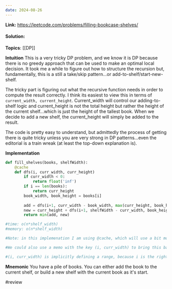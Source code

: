 ```yaml
---
date: 2024-08-26
---
```

**Link:** https://leetcode.com/problems/filling-bookcase-shelves/
#### Solution:

**Topics**: [[DP]]

**Intuition**
This is a very tricky DP problem, and we know it is DP because there is no greedy approach that can be used to make an optimal local decision. It took me a while to figure out how to structure the recursion but, fundamentally, this is a still a take/skip pattern...or add-to-shelf/start-new-shelf. 

The tricky part is figuring out what the recursive function needs in order to compute the result correctly. I think its easiest to view this in terms of `current_width, current_height`. Current_width will control our adding-to-shelf logic and current_height is not the total height but rather the height of the current shelf...which is just the height of the tallest book. When we decide to add a new shelf, the current_height will simply be added to the result. 

The code is pretty easy to understand, but admittedly the process of getting there is quite tricky unless you are very strong in DP patterns...even the editorial is a train wreak (at least the top-down explanation is). 

**Implementation**
```python
def fill_shelves(books, shelfWidth):
	@cache
	def dfs(i, curr_width, curr_height)
		if curr_width < 0:
			return float('inf')
		if i == len(books):
			return curr_height
		book_width, book_height = books[i]
		
		add = dfs(i+1, curr_width - book_width, max(curr_height, book_height))
		new = curr_height + dfs(i+1, shelfWidth - curr_width, book_height)
		return min(add, new)

#time: o(n*shelf_width)
#memory: o(n*shelf_width)

#Note: in this implemenation I am using @cache, which will use a bit more memory because we are caching curr_height as well so technically this is 3d DP, although curr_height is unlikely to change for every book, unless the heights are strictly increasing. Leetcode seems to not have an test case that would punish this, so using @cache here is OK. 

#We could also use a memo with the key (i, curr_width) to bring this back down to strictly 2d DP. This is fine because each combination of i and curr_width are implicitly defining a range in books, and within this range there is only one possible max_book_height. 

#(i, curr_width) is implicitly defining a range, because i is the right pointer and the left pointer is where the sum of widths would equal zero if each book behind i was subtracted from curr_width. 
```

**Mnemonic**
You have a pile of books. You can either add the book to the current shelf, or build a new shelf with the current book as it's start. 

#review 



